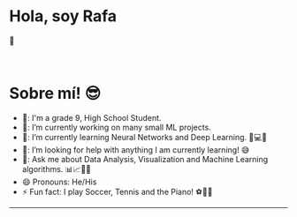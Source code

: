 <h1>Hola, soy Rafa</h1> 👋
<p>
  
</p>


<Br>
<h1>Sobre mí! 😎</h1>

- 🏫: I'm a grade 9, High School Student.
- 🔭: I’m currently working on many small ML projects.
- 🌱: I’m currently learning Neural Networks and Deep Learning. 🧠💻🤖
- 🤔: I’m looking for help with anything I am currently learning! 😅
- 💬: Ask me about Data Analysis, Visualization and Machine Learning algorithms. 📊📈🤖🧠
- 😄  Pronouns: He/His
- ⚡  Fun fact: I play Soccer, Tennis and the Piano! ⚽🎾🎹
  
<hr>
<Br>

<!--
**RafaelMartin93/RafaelMartin93** is a ✨ _special_ ✨ repository because its `README.md` (this file) appears on your GitHub profile.

Here are some ideas to get you started:

- 🔭 I’m currently working on ...
- 🌱 I’m currently learning ...
- 👯 I’m looking to collaborate on ...
- 🤔 I’m looking for help with ...
- 💬 Ask me about ...
- 📫 How to reach me: ...
- 😄 Pronouns: ...
- ⚡ Fun fact: ...
-->
